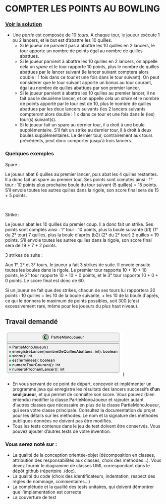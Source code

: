 # COMPTER LES POINTS AU BOWLING

### [Voir la solution](./Solution.md)
- Une _partie_ est composée de 10 _tours_. A chaque tour, le joueur exécute 1 ou 2 lancers, et le but est d’abattre les 10 quilles.
	- Si le joueur ne parvient pas à abattre les 10 quilles en 2 lancers, le tour apporte un nombre de points égal au nombre de quilles abattues.
	- Si le joueur parvient à abattre les 10 quilles en 2 lancers, on appelle cela un _spare_ et le tour rapporte 10 points, 
          plus le nombre de quilles abattues par le lancer suivant 
          (le lancer suivant comptera alors double : 1 fois dans ce tour et une fois dans le tour suivant). 
          On peut considérer que le tour suivant apporte un bonus au tour courant, égal au nombre de quilles abattues par son premier lancer.
	- Si le joueur parvient à abattre les 10 quilles au premier lancer, il ne fait pas le deuxième lancer, et on appelle cela un _strike_ 
          et le nombre de points apporté par le tour est de 10, plus le nombre de quilles abattues par les deux lancers suivants 
          (les 2 lancers suivants compteront alors double : 1 x dans ce tour et une fois dans le (les) tour(s) suivant(s).
	- Si le joueur fait un spare au dernier tour, il a droit à une boule supplémentaire. S’il fait un strike au dernier tour, il à droit à deux boules supplémentaires. 
          Le dernier tour, contrairement aux tours précédents, peut donc comporter jusqu’à trois lancers.

### Quelques exemples

Spare :

Le joueur abat 6 quilles au premier lancer, puis abat les 4 quilles restantes. Il a donc fait un spare au premier tour. Ses points sont comptés ainsi : 1° tour : 10 points plus prochaine boule du tour suivant (5 quilles) = 15 points. S’il envoie toutes les autres quilles dans la rigole, son score final sera de 15 + 5 points.

&nbsp;

Strike :

Le joueur abat les 10 quilles du premier coup. Il a donc fait un strike. Ses points sont comptés ainsi : 1° tour : 10 points, plus la boule suivante (b1) (1° du 2° tour) 7 quilles, plus la boule d'après (b2) (2° du 2° tour) 2 quilles = 19 points. S’il envoie toutes les autres quilles dans la rigole, son score final sera de 19 + 7 + 2 points.

3 strikes de suite :

Aux 1°, 2° et 3° tours, le joueur a fait 3 strikes de suite. Il envoie ensuite toutes les boules dans la rigole. Le premier tour rapporte 10 + 10 + 10 points, le 2° tour rapporte 10 + 10 + 0 points, et le 3° tour rapporte 10 + 0 + 0 points. Le score final est donc de 60.

Si un joueur ne fait que des strikes, chacun de ses tours lui rapportera 30 points : 10 quilles + les 10 de la boule suivante, + les 10 de la boule d'après, ce qui le donnera le maximum de points possibles, soit 300 (c'est excessivement rare, même pour les joueurs du plus haut niveau).

## Travail demandé

![Figure 1](./doc/debut.png))

- En vous servant de ce point de départ, concevoir et implémenter un programme java qui enregistre les résultats des lancers successifs **d'un seul joueur**, et qui permet de connaître son score. Vous pouvez (bien entendu) modifier la classe PartieMonoJoueur et rajouter autant d'autres classes que nécessaire en plus de la classe PartieMonoJoueur, qui sera votre classe principale. Consultez la documentation du projet pour les détails sur les méthodes. Le nom et la signature des méthodes publiques données ne doivent pas être modifiés.
- Tous les tests contenus dans le jeu de test doivent être conservés. Vous pouvez ajouter d’autres tests de votre invention.

### Vous serez noté sur :

- La qualité de la conception orientée-objet (décomposition en classes, attribution des responsabilités aux classes, choix des méthodes...). Vous devez fournir le diagramme de classes UML correspondant dans le dépôt github (répertoire ./doc).
- La qualité du code (choix des identificateurs, indentation, respect des règles de nommage, commentaires...)
- La complétude et la qualité des tests unitaires, qui doivent démontrer que l'implémentation est correcte
- La couverture de test